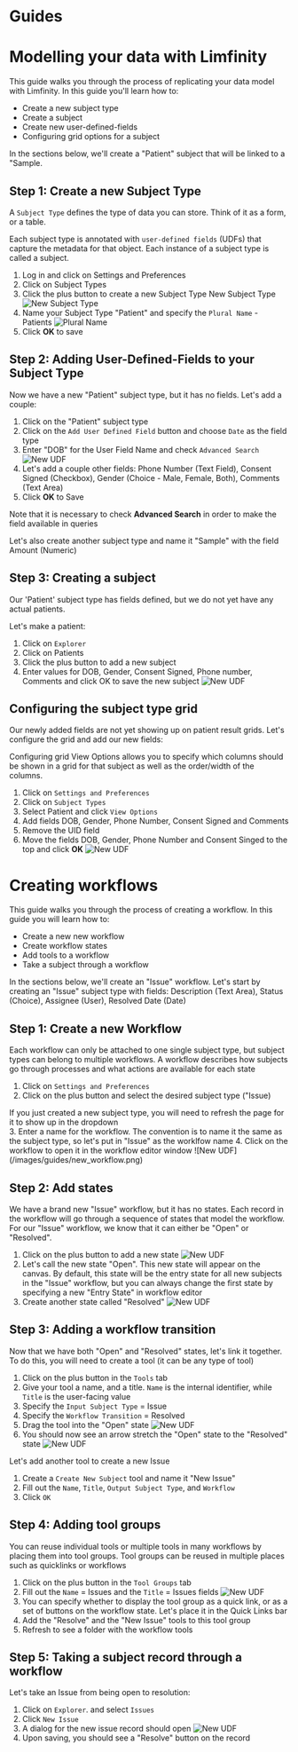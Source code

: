 # Guides

# Modelling your data with Limfinity

This guide walks you through the process of replicating your data model with Limfinity. In this guide you'll learn how to:

* Create a new subject type
* Create a subject
* Create new user-defined-fields
* Configuring grid options for a subject

In the sections below, we'll create a "Patient" subject that will be linked to a "Sample.


## Step 1: Create a new Subject Type
A `Subject Type` defines the type of data you can store. Think of it as a form, or a table.

Each subject type is annotated with `user-defined fields` (UDFs) that capture the metadata for that object. Each instance of a subject type is called a subject.

1. Log in and click on Settings and Preferences
2. Click on Subject Types
3. Click the plus button to create a new Subject Type New Subject Type
![New Subject Type](/images/guides/new_subject_type.png)
4. Name your Subject Type "Patient" and specify the `Plural Name` - Patients
![Plural Name](/images/guides/plural_name.png)
5. Click **OK** to save

## Step 2: Adding User-Defined-Fields to your Subject Type

Now we have a new "Patient" subject type, but it has no fields. Let's add a couple:

1. Click on the "Patient" subject type
2. Click on the `Add User Defined Field` button and choose `Date` as the field type
3. Enter "DOB" for the User Field Name and check `Advanced Search`
![New UDF](/images/guides/new_udf.png)
4. Let's add a couple other fields: Phone Number (Text Field), Consent Signed (Checkbox), Gender (Choice - Male, Female, Both), Comments (Text Area)
5. Click **OK** to Save 

<aside class="notice">
Note that it is necessary to check <b>Advanced Search</b> in order to make the field available in queries
</aside>

Let's also create another subject type and name it "Sample" with the field Amount (Numeric)


## Step 3: Creating a subject
Our 'Patient' subject type has fields defined, but we do not yet have any actual patients. 

Let's make a patient:

1. Click on `Explorer`
2. Click on Patients
3. Click the plus button to add a new subject
4. Enter values for DOB, Gender, Consent Signed, Phone number, Comments and click OK to save the new subject
![New UDF](/images/guides/new_patient.png)

## Configuring the subject type grid
Our newly added fields are not  yet showing up on patient result grids. Let's configure the grid and add our new fields:
<aside class="notice">
Configuring grid View Options allows you to specify which columns should be shown in a grid for that subject as well as the order/width of the columns.
</aside>

1. Click on `Settings and Preferences`
2. Click on `Subject Types`
3. Select Patient and click `View Options`
4. Add fields DOB, Gender, Phone Number, Consent Signed and Comments
5. Remove the UID field
6. Move the fields DOB, Gender, Phone Number and Consent Singed to the top and click **OK**
![New UDF](/images/guides/grid_config.png)


# Creating workflows
This guide walks you through the process of creating a workflow. In this guide you will learn how to:

* Create a new new workflow
* Create workflow states
* Add tools to a workflow
* Take a subject through a workflow

In the sections below, we'll create an "Issue" workflow. Let's start by creating an "Issue" subject type with fields: Description (Text Area), Status (Choice), Assignee (User), Resolved Date (Date)

## Step 1: Create a new Workflow
Each workflow can only be attached to one single subject type, but subject types can belong to multiple workflows. A workflow describes how subjects go through processes and what actions are available for each state

1. Click on `Settings and Preferences`
2. Click on the plus button and select the desired subject type ("Issue)
<aside class="notice">
If you just created a new subject type, you will need to refresh the page for it to show up in the dropdown
</aside>
3. Enter a name for the workflow. The convention is to name it the same as the subject type, so let's put in "Issue" as the worklfow name
4. Click on the workflow to open it in the workflow editor window
![New UDF](/images/guides/new_workflow.png)

## Step 2: Add states
We have a brand new "Issue" workflow, but it has no states. Each record in the workflow will go through a sequence of states that model the workflow.
For our "Issue" workflow, we know that it can either be "Open" or "Resolved". 
1. Click on the plus button to add a new state
![New UDF](/images/guides/new_workflow_state.png)
2. Let's call the new state "Open". This new state will appear on the canvas. By default, this state will be the entry state for all new subjects in the "Issue" workflow, but you can always change the first state by specifying a new "Entry State" in workflow editor
3. Create another state called "Resolved"
![New UDF](/images/guides/resolved_state.png)

## Step 3: Adding a workflow transition
Now that we have both "Open" and "Resolved" states, let's link it together. To do this, you will need to create a tool (it can be any type of tool)
1. Click on the plus button in the `Tools` tab
2. Give your tool a name, and a title. `Name` is the internal identifier, while `Title` is the user-facing value
3. Specify the `Input Subject Type` = Issue
4. Specify the `Workflow Transition` = Resolved
5. Drag the tool into the "Open" state
![New UDF](/images/guides/transition.png)
5. You should now see an arrow stretch the "Open" state to the "Resolved" state
![New UDF](/images/guides/linked_state.png)

Let's add another tool to create a new Issue
1. Create a `Create New Subject` tool and name it "New Issue"
2. Fill out the `Name`, `Title`, `Output Subject Type`, and `Workflow`
3. Click `OK`
 

## Step 4: Adding tool groups
You can reuse individual tools or multiple tools in many workflows by placing them into tool groups. Tool groups can be reused in multiple places such as quicklinks or workflows
1. Click on the plus button in the `Tool Groups` tab
2. Fill out the `Name` = Issues and the `Title` = Issues fields
![New UDF](/images/guides/new_tool_group.png)
3. You can specify whether to display the tool group as a quick link, or as a set of buttons on the workflow state. Let's place it in the Quick Links bar
4. Add the "Resolve" and the "New Issue" tools to this tool group
4. Refresh to see a folder with the workflow tools

## Step 5: Taking a subject record through a workflow
Let's take an Issue from being open to resolution:

1. Click on `Explorer`. and select `Issues`
2. Click `New Issue`
3. A dialog for the new issue record should open
![New UDF](/images/guides/new_issue.png)
4. Upon saving, you should see a "Resolve" button on the record

